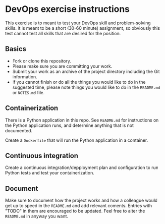 # DevOps exercise instructions

This exercise is to meant to test your DevOps skill and problem-solving skills. It is meant to be a short (30-60 minute) assignment, so obviously this test cannot test all skills that are desired for the position.

## Basics

- Fork or clone this repository.
- Please make sure you are committing your work.
- Submit your work as an archive of the project directory including the Git information.
- If you cannot finish or do all the things you would like to do in the suggested time, please note things you would like to do in the `README.md` or `NOTES.md` file.

## Containerization

There is a Python application in this repo. See `README.md` for instructions on the Python application runs, and determine anything that is not documented.

Create a `Dockerfile` that will run the Python application in a container.

## Continuous integration

Create a continuous integration/depployment plan and configuration to run Python tests and test your containerization.

## Document

Make sure to document how the project works and how a colleague would get up to speed in the `README.md` and add relevant coments. Entries with "TODO" in them are encouraged to be updated. Feel free to alter the `README.md` in anyway you want.
